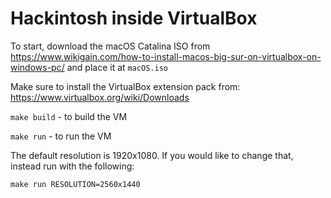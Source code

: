 # Hackintosh inside VirtualBox

To start, download the macOS Catalina ISO from
https://www.wikigain.com/how-to-install-macos-big-sur-on-virtualbox-on-windows-pc/
and place it at `macOS.iso`

Make sure to install the VirtualBox extension pack from:
https://www.virtualbox.org/wiki/Downloads

`make build` - to build the VM

`make run` - to run the VM

The default resolution is 1920x1080. If you would like to change that, instead
run with the following:

`make run RESOLUTION=2560x1440`
